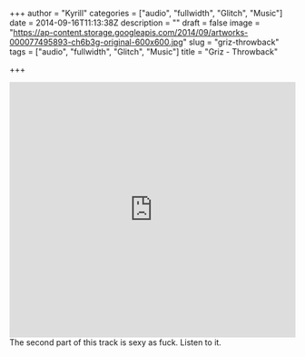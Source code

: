 +++
author = "Kyrill"
categories = ["audio", "fullwidth", "Glitch", "Music"]
date = 2014-09-16T11:13:38Z
description = ""
draft = false
image = "https://ap-content.storage.googleapis.com/2014/09/artworks-000077495893-ch6b3g-original-600x600.jpg"
slug = "griz-throwback"
tags = ["audio", "fullwidth", "Glitch", "Music"]
title = "Griz - Throwback"

+++


<iframe frameborder="no" height="450" scrolling="no" src="https://w.soundcloud.com/player/?url=https%3A%2F%2Fapi.soundcloud.com%2Ftracks%2F146319525&visual=true&auto_play=false&hide_related=false&show_comments=true&show_user=true&show_reposts=false" width="100%"></iframe>The second part of this track is sexy as fuck. Listen to it.


